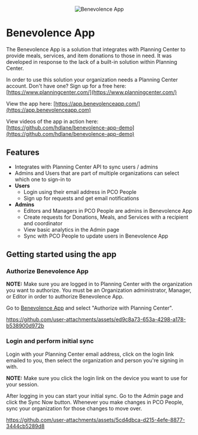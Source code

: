 <p align="center">
  <img loading="lazy" alt="Benevolence App" src="https://github.com/user-attachments/assets/ef388283-4b4d-41a5-83fb-079928fe3e06" />
</p>

# Benevolence App

The Benevolence App is a solution that integrates with Planning Center to provide meals, services, and item donations to those in need. It was developed in response to the lack of a built-in solution within Planning Center.

In order to use this solution your organization needs a Planning Center account. Don't have one? Sign up for a free here: [https://www.planningcenter.com/](https://www.planningcenter.com/)

View the app here: [https://app.benevolenceapp.com/](https://app.benevolenceapp.com)

View videos of the app in action here: [https://github.com/hdlane/benevolence-app-demo](https://github.com/hdlane/benevolence-app-demo)

## Features

* Integrates with Planning Center API to sync users / admins
* Admins and Users that are part of multiple organizations can select which one to sign-in to
* **Users**
  * Login using their email address in PCO People
  * Sign up for requests and get email notifications
* **Admins**
  * Editors and Managers in PCO People are admins in Benevolence App
  * Create requests for Donations, Meals, and Services with a recipient and coordinator
  * View basic analytics in the Admin page
  * Sync with PCO People to update users in Benevolence App

## Getting started using the app

### Authorize Benevolence App

**NOTE:** Make sure you are logged in to Planning Center with the organization you want to authorize. You must be an Organization administrator, Manager, or Editor in order to authorize Benevolence App.

Go to [Benevolence App](https://app.benevolenceapp.com/login) and select "Authorize with Planning Center".

https://github.com/user-attachments/assets/ed9c8a73-653a-4298-a178-b538900d972b

### Login and perform initial sync

Login with your Planning Center email address, click on the login link emailed to you, then select the organization and person you're signing in with. 

**NOTE:** Make sure you click the login link on the device you want to use for your session.

After logging in you can start your initial sync. Go to the Admin page and click the Sync Now button. Whenever you make changes in PCO People, sync your organization for those changes to move over.

https://github.com/user-attachments/assets/5cd4dbca-d215-4efe-8877-3444cb5289d8
